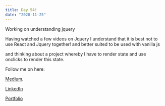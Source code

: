 ```yaml
---
title: Day 54!
date: "2020-11-25"
---
```



Working on understanding jquery 

Having watched a few videos on Jquery I understand that it is best not to use React and Jquery together! and better suited to be used with vanilla js

 and thinking about a project whereby I have to render state and use onclicks to render this state.

Follow me on here:


[Medium](https://medium.com/@kalemajoanna).

[LinkedIn](https://www.linkedin.com/in/joanna-e-kalema-a5a5b4136/)

[Portfolio](https://joannathedeveloper.netlify.app/)

